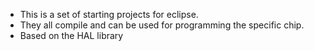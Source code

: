  * This is a set of starting projects for eclipse.
 * They all compile and can be used for programming the specific chip.
 * Based on the HAL library

